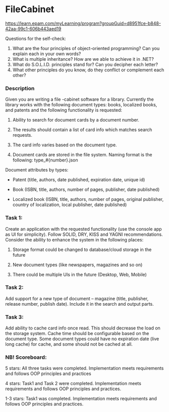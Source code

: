# FileCabinet
 https://learn.epam.com/myLearning/program?groupGuid=d8951fce-b848-42aa-99c1-606b443aed19


Questions for the self-check:
1.	What are the four principles of object-oriented programming? Can you explain each in your own words?
2.	What is multiple inheritance? How are we able to achieve it in .NET?
3.	What do S.O.L.I.D. principles stand for? Can you decipher each letter?
4.	What other principles do you know, do they conflict or complement each other?



### Description
Given you are writing a file -cabinet software for a library. Currently the library works with the following document types: books, localized books, and patents and the following functionality is requested:

1. Ability to search for document cards by a document number.

2. The results should contain a list of card info which matches search requests.

3. The card info varies based on the document type.

4. Document cards are stored in the file system. Naming format is the following: type_#{number}.json

Document attributes by types:

- Patent (title, authors, date published, expiration date, unique id)

- Book (ISBN, title, authors, number of pages, publisher, date published)

- Localized book (ISBN, title, authors, number of pages, original publisher, country of localization, local publisher, date published)

### Task 1:
Create an application with the requested functionality (use the console app as UI for simplicity). Follow SOLID, DRY, KISS and YAGNI recommendations. Consider the ability to enhance the system in the following places:

1. Storage format could be changed to database/cloud storage in the future

2. New document types (like newspapers, magazines and so on)

3. There could be multiple UIs in the future (Desktop, Web, Mobile)

### Task 2:

Add support for a new type of document – magazine (title, publisher, release number, publish date). Include it in the search and output parts.

### Task 3:

Add ability to cache card info once read. This should decrease the load on the storage system. Cache time should be configurable based on the document type. Some document types could have no expiration date (live long cache) for cache, and some should not be cached at all.

### NB! Scoreboard:

5 stars:
All three tasks were completed. Implementation meets requirements and follows OOP principles and practices

4 stars:
Task1 and Task 2 were completed. Implementation meets requirements and follows OOP principles and practices.

1-3 stars:
Task1 was completed. Implementation meets requirements and follows OOP principles and practices.